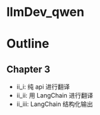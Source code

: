 # llmDev_qwen

# Outline
## Chapter 3
- ii_i: 纯 api 进行翻译
- ii_ii: 用 LangChain 进行翻译
- ii_iii: LangChain 结构化输出
